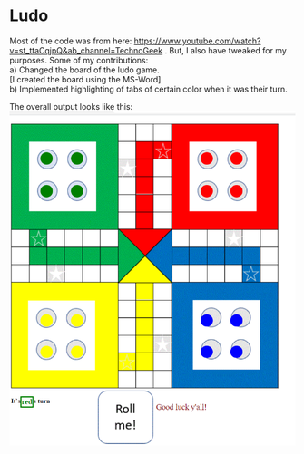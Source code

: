 # Ludo

Most of the code was from here: https://www.youtube.com/watch?v=st_ttaCqjpQ&ab_channel=TechnoGeek . But, I also have tweaked for my purposes.
Some of my contributions:<br>
a) Changed the board of the ludo game.<br>
[I created the board using the MS-Word]<br>
b) Implemented highlighting of tabs of certain color when it was their turn.<br> 

The overall output looks like this:
![My Image](https://github.com/parvatsapkota/ludo.github.io/blob/master/Images/myversion.PNG)


